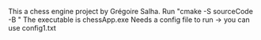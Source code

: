 This a chess engine project by Grégoire Salha.
Run "cmake -S sourceCode -B <your-build-location>"
The executable is chessApp.exe
Needs a config file to run -> you can use config1.txt
